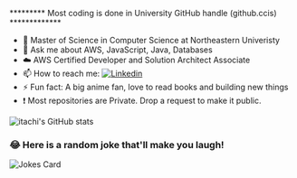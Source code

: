 
********* Most coding is done in University GitHub handle (github.ccis) *************

  - 🔭 Master of Science in Computer Science  at Northeastern Univeristy
  - 💬 Ask me about AWS, JavaScript, Java, Databases
  - :cloud:  AWS Certified Developer and Solution Architect Associate
  - 📫 How to reach me: [![Linkedin](https://img.shields.io/badge/LinkedIn-0077B5?style=for-the-badge&logo=linkedin&logoColor=white)](https://www.linkedin.com/in/deepak94kumar/)
  - ⚡ Fun fact: A big anime fan, love to read books and building new things
  - :exclamation:  Most repositories are Private. Drop a request to make it public.

![itachi's GitHub stats](https://github-readme-stats.vercel.app/api?username=itachi1994&hide=stars&count_private=true&show_icons=true&theme=tokyonight)

### 😂 Here is a random joke that'll make you laugh!
![Jokes Card](https://readme-jokes.vercel.app/api)

